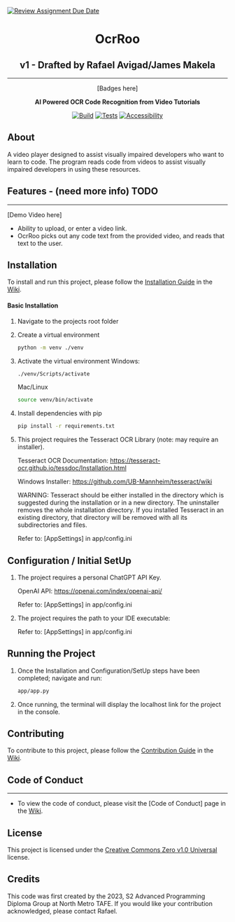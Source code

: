 [![Review Assignment Due Date](https://classroom.github.com/assets/deadline-readme-button-24ddc0f5d75046c5622901739e7c5dd533143b0c8e959d652212380cedb1ea36.svg)](https://classroom.github.com/a/SCA-edx6)

<div align="center">

# OcrRoo

## v1 - Drafted by Rafael Avigad/James Makela

---

[Badges here]

**AI Powered OCR Code Recognition from Video Tutorials**

[![Build](https://github.com/NM-TAFE/dip-project-ocrroo/actions/workflows/build.yml/badge.svg)](https://github.com/NM-TAFE/project-advanced-ui-development-team-mental-capacity/actions/workflows/build.yml)
[![Tests](https://github.com/NM-TAFE/dip-project-ocrroo/actions/workflows/tests.yml/badge.svg)](https://github.com/NM-TAFE/project-advanced-ui-development-team-mental-capacity/actions/workflows/tests.yml)
[![Accessibility](https://github.com/NM-TAFE/dip-project-ocrroo/actions/workflows/accesibility.yml/badge.svg)](https://github.com/NM-TAFE/dip-project-ocrroo/actions/workflows/accesibility.yml)

</div>

## About

A video player designed to assist visually impaired developers who want to learn to code.
The program reads code from videos to assist visually impaired developers in using these resources.

## Features - (need more info) TODO

---

[Demo Video here]

- Ability to upload, or enter a video link.
- OcrRoo picks out any code text from the provided video, and reads that text to the user.

## Installation

To install and run this project, please follow the [Installation Guide](https://github.com/NM-TAFE/dip-project-ocrroo/wiki/Installation-Guide)
in the [Wiki](https://github.com/NM-TAFE/dip-project-ocrroo/wiki).

#### Basic Installation

1. Navigate to the projects root folder

2. Create a virtual environment

   ```bash
   python -m venv ./venv
   ```

3. Activate the virtual environment
   Windows:

   ```bash
   ./venv/Scripts/activate
   ```

   Mac/Linux

   ```bash
   source venv/bin/activate
   ```

4. Install dependencies with pip

   ```bash
   pip install -r requirements.txt
   ```

5. This project requires the Tesseract OCR Library (note: may require an installer).

   Tesseract OCR Documentation: https://tesseract-ocr.github.io/tessdoc/Installation.html
   
   Windows Installer: https://github.com/UB-Mannheim/tesseract/wiki
   
   WARNING: Tesseract should be either installed in the directory which is suggested during the installation or in a 
   new directory. The uninstaller removes the whole installation directory. If you installed Tesseract in an existing 
   directory, that directory will be removed with all its subdirectories and files.

   Refer to: [AppSettings] in app/config.ini

## Configuration / Initial SetUp

1. The project requires a personal ChatGPT API Key. 

   OpenAI API: https://openai.com/index/openai-api/ 
   
   Refer to: [AppSettings] in app/config.ini

2. The project requires the path to your IDE executable: 
   
   Refer to: [AppSettings] in app/config.ini


## Running the Project

1. Once the Installation and Configuration/SetUp steps have been completed; navigate and run:
   ```bash
   app/app.py
   ```

2. Once running, the terminal will display the localhost link for the project in the console.

## Contributing

To contribute to this project, please follow the [Contribution Guide](https://github.com/NM-TAFE/dip-project-ocrroo/wiki/wiki/Contribution-Guide)
in the [Wiki](https://github.com/NM-TAFE/dip-project-ocrroo/wiki).

## Code of Conduct

---

- To view the code of conduct, please visit the [Code of Conduct] page in the [Wiki](https://github.com/NM-TAFE/project-advanced-ui-development-team-mental-capacity/wiki).

## License

This project is licensed under the [Creative Commons Zero v1.0 Universal](LICENSE) license.

## Credits

This code was first created by the 2023, S2 Advanced Programming Diploma Group at North Metro TAFE. If you would like your contribution acknowledged, please contact Rafael.
